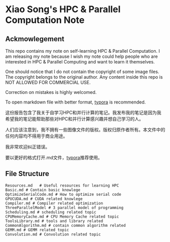 # Xiao Song's HPC & Parallel Computation Note

## Ackmowlegement
This repo contains my note on self-learning HPC & Parallel Computation. I am releasing my note because I wish my note could help people who are interested in HPC & Parallel Computing and want to learn it themselves. 

One should notice that I do not contain the copyright of some image files. The copyright belongs to the original author. Any content inside this repo is NOT ALLOWED FOR COMMERCIAL USE.

Correction on mistakes is highly welcomed. 

To open markdown file with better format, [typora](https://typora.io) is recommended.


这份报告包含了我关于自学习HPC和并行计算的笔记。我发布我的笔记是因为我希望我的笔记能帮助那些对HPC和并行计算感兴趣并想自己学习的人。

人们应该注意到，我不拥有一些图像文件的版权。版权归原作者所有。本文件中的任何内容均不得用于商业用途。

我非常欢迎纠正错误。

要以更好的格式打开.md文件，[typora](https://typora.io)推荐使用。


## File Structure

```shell
Resources.md   # Useful resources for learning HPC
Basic.md # Contain basic knowlege
OptimizeSerialCode.md # How to optimize serial code
GPUCUDA.md # CUDA related knowlege
Compiler.md # Compiler related optimization
ThreeParallelModel # 3 parallel model of programming
Scheduling.md # scheduling related topic
CPUMemoryCache.md # CPU Memory Cache related topic
ToolsLibrary.md # tools and library related
CommonAlgorithm.md # contain common algorithm related
GEMM.md # GEMM related topic
Convolution.md # Convolution related topic
```